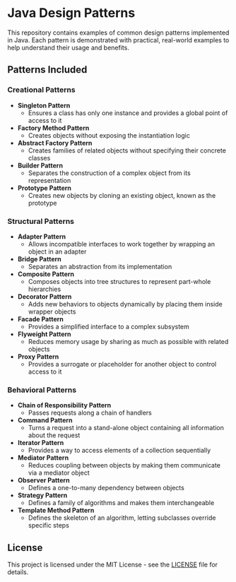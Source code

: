 # Java Design Patterns

This repository contains examples of common design patterns implemented in Java. Each pattern is demonstrated with practical, real-world examples to help understand their usage and benefits.

## Patterns Included

### Creational Patterns
- **Singleton Pattern**
  - Ensures a class has only one instance and provides a global point of access to it
- **Factory Method Pattern**
  - Creates objects without exposing the instantiation logic
- **Abstract Factory Pattern**
  - Creates families of related objects without specifying their concrete classes
- **Builder Pattern**
  - Separates the construction of a complex object from its representation
- **Prototype Pattern**
  - Creates new objects by cloning an existing object, known as the prototype

### Structural Patterns
- **Adapter Pattern**
  - Allows incompatible interfaces to work together by wrapping an object in an adapter
- **Bridge Pattern**
  - Separates an abstraction from its implementation
- **Composite Pattern**
  - Composes objects into tree structures to represent part-whole hierarchies
- **Decorator Pattern**
  - Adds new behaviors to objects dynamically by placing them inside wrapper objects
- **Facade Pattern**
  - Provides a simplified interface to a complex subsystem
- **Flyweight Pattern**
  - Reduces memory usage by sharing as much as possible with related objects
- **Proxy Pattern**
  - Provides a surrogate or placeholder for another object to control access to it

### Behavioral Patterns
- **Chain of Responsibility Pattern**
  - Passes requests along a chain of handlers
- **Command Pattern**
  - Turns a request into a stand-alone object containing all information about the request
- **Iterator Pattern**
  - Provides a way to access elements of a collection sequentially
- **Mediator Pattern**
  - Reduces coupling between objects by making them communicate via a mediator object
- **Observer Pattern**
  - Defines a one-to-many dependency between objects
- **Strategy Pattern**
  - Defines a family of algorithms and makes them interchangeable
- **Template Method Pattern**
  - Defines the skeleton of an algorithm, letting subclasses override specific steps


## License

This project is licensed under the MIT License - see the [LICENSE](LICENSE) file for details.
